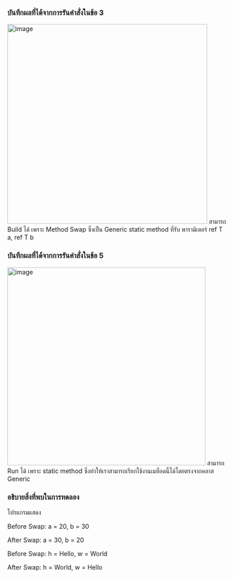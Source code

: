 ### บันทึกผลที่ได้จากการรันคำสั่งในข้อ 3
<img width="454" alt="image" src="https://github.com/VisawaPRO/03376836-OOP-2566-Lab-14/assets/144195555/dcd6edcd-7ed9-47b1-aad4-ca1881823d38">
สามารถ Build ได้ เพราะ Method Swap ซึ่งเป็น Generic static method ที่รับ พารามิเตอร์ ref T a, ref T b


### บันทึกผลที่ได้จากการรันคำสั่งในข้อ 5
<img width="450" alt="image" src="https://github.com/VisawaPRO/03376836-OOP-2566-Lab-14/assets/144195555/283fbc0a-3951-4113-825f-c11d38cabb9c">
สามารถ Run ได้ เพราะ static method ซึ่งทำให้เราสามารถเรียกใช้งานเมท็อดนี้ได้โดยตรงจากคลาส Generic

### อธิบายสิ่งที่พบในการทดลอง
โปรแกรมแสดง

Before Swap: a = 20, b = 30

After Swap: a = 30, b = 20

Before Swap: h = Hello, w = World

After Swap: h = World, w = Hello



